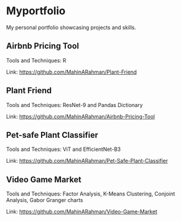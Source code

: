 # Myportfolio
My personal portfolio showcasing projects and skills.

## Airbnb Pricing Tool
Tools and Techniques: R

Link: https://github.com/MahinARahman/Plant-Friend

## Plant Friend
Tools and Techniques: ResNet-9 and Pandas Dictionary

Link: https://github.com/MahinARahman/Airbnb-Pricing-Tool

## Pet-safe Plant Classifier
Tools and Techniques: ViT and EfficientNet-B3

Link: https://github.com/MahinARahman/Pet-Safe-Plant-Classifier

## Video Game Market
Tools and Techniques: Factor Analysis, K-Means Clustering, Conjoint Analysis, Gabor Granger charts

Link: https://github.com/MahinARahman/Video-Game-Market
